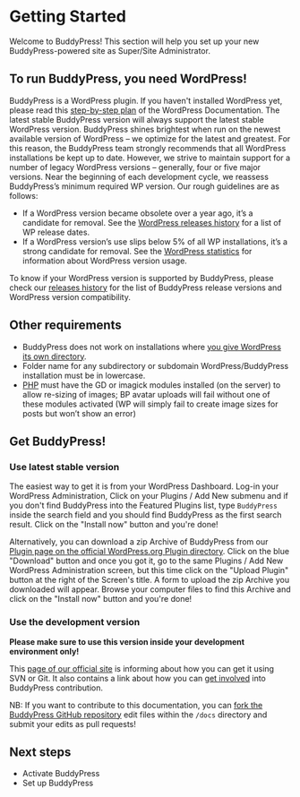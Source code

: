 # Getting Started

Welcome to BuddyPress! This section will help you set up your new BuddyPress-powered site as Super/Site Administrator.

## To run BuddyPress, you need WordPress!

BuddyPress is a WordPress plugin. If you haven't installed WordPress yet, please read this [step-by-step plan](https://wordpress.org/documentation/article/get-started-with-wordpress/) of the WordPress Documentation. The latest stable BuddyPress version will always support the latest stable WordPress version. BuddyPress shines brightest when run on the newest available version of WordPress – we optimize for the latest and greatest. For this reason, the BuddyPress team strongly recommends that all WordPress installations be kept up to date. However, we strive to maintain support for a number of legacy WordPress versions – generally, four or five major versions. Near the beginning of each development cycle, we reassess BuddyPress’s minimum required WP version. Our rough guidelines are as follows:

- If a WordPress version became obsolete over a year ago, it’s a candidate for removal. See the [WordPress releases history](https://wordpress.org/news/category/releases/) for a list of WP release dates.
- If a WordPress version’s use slips below 5% of all WP installations, it’s a strong candidate for removal. See the [WordPress statistics](https://wordpress.org/about/stats/) for information about WordPress version usage.

To know if your WordPress version is supported by BuddyPress, please check our [releases history](https://codex.buddypress.org/releases/) for the list of BuddyPress release versions and WordPress version compatibility.

## Other requirements

- BuddyPress does not work on installations where [you give WordPress its own directory](https://wordpress.org/documentation/article/giving-wordpress-its-own-directory/).
- Folder name for any subdirectory or subdomain WordPress/BuddyPress installation must be in lowercase.
- [PHP](./php-version-support.md) must have the GD or imagick modules installed (on the server) to allow re-sizing of images; BP avatar uploads will fail without one of these modules activated (WP will simply fail to create image sizes for posts but won’t show an error)

## Get BuddyPress!

### Use latest stable version

The easiest way to get it is from your WordPress Dashboard. Log-in your WordPress Administration, Click on your Plugins / Add New submenu and if you don't find BuddyPress into the Featured Plugins list, type `BuddyPress` inside the search field and you should find BuddyPress as the first search result. Click on the "Install now" button and you're done!

Alternatively, you can download a zip Archive of BuddyPress from our [Plugin page on the official WordPress.org Plugin directory](https://wordpress.org/plugins/buddypress/). Click on the blue "Download" button and once you got it, go to the same Plugins / Add New WordPress Administration screen, but this time click on the "Upload Plugin" button at the right of the Screen's title. A form to upload the zip Archive you downloaded will appear. Browse your computer files to find this Archive and click on the "Install now" button and you're done!

### Use the development version

**Please make sure to use this version inside your development environment only!**

This [page of our official site](https://buddypress.org/download/) is informing about how you can get it using SVN or Git. It also contains a link about how you can [get involved](https://codex.buddypress.org/participate-and-contribute/) into BuddyPress contribution.

NB: If you want to contribute to this documentation, you can [fork the BuddyPress GitHub repository](https://github.com/buddypress/buddypress/fork) edit files within the `/docs` directory and submit your edits as pull requests!

## Next steps

- Activate BuddyPress
- Set up BuddyPress
